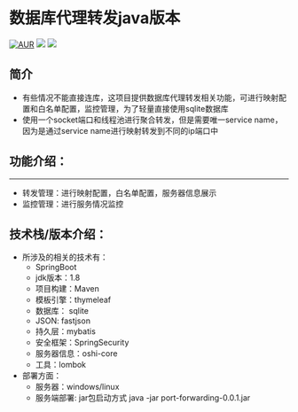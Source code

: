 # 数据库代理转发java版本
[![AUR](https://img.shields.io/badge/license-Apache%20License%202.0-blue.svg)](https://github.com/luohuihua/port-forwarding)
[![](https://img.shields.io/badge/Author-zuihou-orange.svg)](https://github.com/luohuihua/port-forwarding)
[![](https://img.shields.io/badge/version-0.0.1-brightgreen.svg)](https://github.com/luohuihua/port-forwarding)
## 简介
- 有些情况不能直接连库，这项目提供数据库代理转发相关功能，可进行映射配置和白名单配置，监控管理，为了轻量直接使用sqlite数据库
- 使用一个socket端口和线程池进行聚合转发，但是需要唯一service name，因为是通过service name进行映射转发到不同的ip端口中

## 功能介绍：
-----------------------------------
- 转发管理：进行映射配置，白名单配置，服务器信息展示
- 监控管理：进行服务情况监控

## 技术栈/版本介绍：
- 所涉及的相关的技术有：
    - SpringBoot
    - jdk版本：1.8
    - 项目构建：Maven
    - 模板引擎：thymeleaf
    - 数据库： sqlite
    - JSON: fastjson
    - 持久层：mybatis
    - 安全框架：SpringSecurity
    - 服务器信息：oshi-core
    - 工具：lombok
- 部署方面：
    - 服务器：windows/linux
    - 服务端部署: jar包启动方式 java -jar port-forwarding-0.0.1.jar
